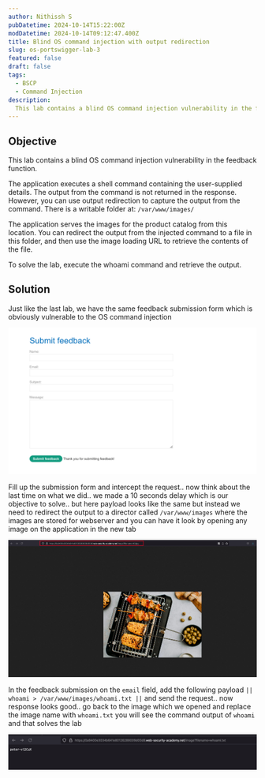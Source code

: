 ```yaml
---
author: Nithissh S
pubDatetime: 2024-10-14T15:22:00Z
modDatetime: 2024-10-14T09:12:47.400Z
title: Blind OS command injection with output redirection
slug: os-portswigger-lab-3
featured: false
draft: false
tags:
  - BSCP
  - Command Injection
description:
  This lab contains a blind OS command injection vulnerability in the feedback function. The application executes a shell command containing the user-supplied details. The output from the command is not returned in the response. However, you can use output redirection to capture the output from the command. There is a writable folder at `/var/www/images/`. The application serves the images for the product catalog from this location. You can redirect the output from the injected command to a file in this folder, and then use the image loading URL to retrieve the contents of the file. To solve the lab, execute the whoami command and retrieve the output.   
---
```


## Objective 

This lab contains a blind OS command injection vulnerability in the feedback function.

The application executes a shell command containing the user-supplied details. The output from the command is not returned in the response. However, you can use output redirection to capture the output from the command. There is a writable folder at:
`/var/www/images/`

The application serves the images for the product catalog from this location. You can redirect the output from the injected command to a file in this folder, and then use the image loading URL to retrieve the contents of the file.

To solve the lab, execute the whoami command and retrieve the output. 

## Solution 

Just like the last lab, we have the same feedback submission form which is obviously vulnerable to the OS command injection 

![](../../assets/images/bscp/os/os-7.png)

Fill up the submission form and intercept the request.. now think about the last time on what we did.. we made a 10 seconds delay which is our objective to solve.. but here payload looks like the same but instead we need to redirect the output to a director called `/var/www/images` where the images are stored for webserver and you can have it look by opening any image on the application in the new tab 

![](../../assets/images/bscp/os/os-8.png)

In the feedback submission on the `email` field, add the following payload `|| whoami > /var/www/images/whoami.txt ||` and send the request.. now response looks good.. go back to the image which we opened and replace the image name with `whoami.txt` you will see the command output of `whoami` and that solves the lab 

![](../../assets/images/bscp/os/os-9.png)